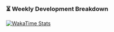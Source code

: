 ### ⏳ Weekly Development Breakdown
[![WakaTime Stats](https://gist.githubusercontent.com/IUWU98005/09ead4887dc8423b267e32940180b062/raw/waka-box.svg)](https://gist.github.com/IUWU98005/09ead4887dc8423b267e32940180b062)

<!--START_SECTION:steam-->
<!-- Action 会自动更新这里的内容 -->
<!--END_SECTION:steam-->

